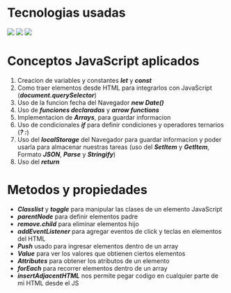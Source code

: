 # Tecnologias usadas
<span>
  <img src="https://img.shields.io/badge/html5-%23E34F26.svg?style=for-the-badge&logo=html5&logoColor=white"/>
  <img src="https://img.shields.io/badge/css3-%231572B6.svg?style=for-the-badge&logo=css3&logoColor=white"/>
  <img src="https://img.shields.io/badge/JavaScript-F7DF1E?style=for-the-badge&logo=javascript&logoColor=black"/>
</span>

# Conceptos JavaScript aplicados
1. Creacion de variables y constantes ***let*** y ***const***
2. Como traer elementos desde HTML para integrarlos con JavaScript (***document.querySelector***)
3. Uso de la funcion fecha del Navegador ***new Date()***
4. Uso de ***funciones declaradas*** y ***arrow functions***
5. Implementacion de ***Arrays***, para guardar informacion
6. Uso de condicionales ***if*** para definir condiciones y operadores ternarios (***? :***)
7. Uso del ***localStorage*** del Navegador para guardar informacion y poder usarla para almacenar nuestras tareas (uso del ***SetItem*** y ***GetItem***, Formato ***JSON***, ***Parse*** y ***Stringify***)
8. Uso del ***return***

# Metodos y propiedades
- ***Classlist*** y ***toggle*** para manipular las clases de un elemento JavaScript
- ***parentNode*** para definir elementos padre
- ***remove.child*** para eliminar elementos hijo
- ***addEventListener*** para agregar eventos de click y teclas en elementos del HTML
- ***Push*** usado para ingresar elementos dentro de un array
- ***Value*** para ver los valores que obtienen ciertos elementos
- ***Attributes*** para obtener los atributos de un elemento
- ***forEach*** para recorrer elementos dentro de un array
- ***insertAdjacentHTML*** nos permite pegar codigo en cualquier parte de mi HTML desde el JS
